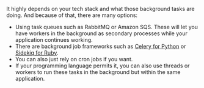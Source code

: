 It highly depends on your tech stack and what those background tasks are doing. And because of that, there are many options:

- Using task queues such as RabbitMQ or Amazon SQS. These will let you have workers in the background as secondary processes while your application continues working.
- There are background job frameworks such as [Celery for Python](https://github.com/celery/celery) or [Sidekiq for Ruby](https://github.com/sidekiq/sidekiq).
- You can also just rely on cron jobs if you want.
- If your programming language permits it, you can also use threads or workers to run these tasks in the background but within the same application.
